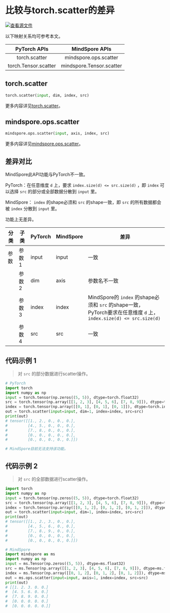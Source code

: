 # 比较与torch.scatter的差异

[![查看源文件](https://mindspore-website.obs.cn-north-4.myhuaweicloud.com/website-images/r2.3.0rc2/resource/_static/logo_source.svg)](https://gitee.com/mindspore/docs/blob/r2.3.0rc2/docs/mindspore/source_zh_cn/note/api_mapping/pytorch_diff/scatter.md)

以下映射关系均可参考本文。

|     PyTorch APIs      |      MindSpore APIs       |
| :-------------------: | :-----------------------: |
|   torch.scatter    |   mindspore.ops.scatter    |
|    torch.Tensor.scatter   |  mindspore.Tensor.scatter   |

## torch.scatter

```python
torch.scatter(input, dim, index, src)
```

更多内容详见[torch.scatter](https://pytorch.org/docs/1.8.1/generated/torch.scatter.html)。

## mindspore.ops.scatter

```python
mindspore.ops.scatter(input, axis, index, src)
```

更多内容详见[mindspore.ops.scatter](https://www.mindspore.cn/docs/zh-CN/r2.3.0rc2/api_python/ops/mindspore.ops.scatter.html)。

## 差异对比

MindSpore此API功能与PyTorch不一致。

PyTorch：在任意维度 `d` 上，要求 `index.size(d) <= src.size(d)` ，即 `index` 可以选择 `src` 的部分或全部数据分散到 `input` 里。

MindSpore： `index` 的shape必须和 `src` 的shape一致，即 `src` 的所有数据都会被 `index` 分散到 `input` 里。

功能上无差异。

| 分类       | 子类         | PyTorch      | MindSpore      | 差异          |
| ---------- | ------------ | ------------ | ---------      | ------------- |
| 参数       | 参数 1       | input         | input         | 一致           |
|            | 参数 2       | dim           | axis          | 参数名不一致 |
|            | 参数 3       | index         | index         | MindSpore的 `index` 的shape必须和 `src` 的shape一致，PyTorch要求在任意维度 `d` 上， `index.size(d) <= src.size(d)` |
|            | 参数 4       | src           | src           | 一致           |

## 代码示例 1

> 对 `src` 的部分数据进行scatter操作。

```python
# PyTorch
import torch
import numpy as np
input = torch.tensor(np.zeros((5, 5)), dtype=torch.float32)
src = torch.tensor(np.array([[1, 2, 3], [4, 5, 6], [7, 8, 9]]), dtype=torch.float32)
index = torch.tensor(np.array([[0, 1], [0, 1], [0, 1]]), dtype=torch.int64)
out = torch.scatter(input=input, dim=1, index=index, src=src)
print(out)
# tensor([[1., 2., 0., 0., 0.],
#         [4., 5., 0., 0., 0.],
#         [7., 8., 0., 0., 0.],
#         [0., 0., 0., 0., 0.],
#         [0., 0., 0., 0., 0.]])

# MindSpore目前无法支持该功能。
```

## 代码示例 2

> 对 `src` 的全部数据进行scatter操作。

```python
import torch
import numpy as np
input = torch.tensor(np.zeros((5, 5)), dtype=torch.float32)
src = torch.tensor(np.array([[1, 2, 3], [4, 5, 6], [7, 8, 9]]), dtype=torch.float32)
index = torch.tensor(np.array([[0, 1, 2], [0, 1, 2], [0, 1, 2]]), dtype=torch.int64)
out = torch.scatter(input=input, dim=1, index=index, src=src)
print(out)
# tensor([[1., 2., 3., 0., 0.],
#         [4., 5., 6., 0., 0.],
#         [7., 8., 9., 0., 0.],
#         [0., 0., 0., 0., 0.],
#         [0., 0., 0., 0., 0.]])

# MindSpore
import mindspore as ms
import numpy as np
input = ms.Tensor(np.zeros((5, 5)), dtype=ms.float32)
src = ms.Tensor(np.array([[1, 2, 3], [4, 5, 6], [7, 8, 9]]), dtype=ms.float32)
index = ms.Tensor(np.array([[0, 1, 2], [0, 1, 2], [0, 1, 2]]), dtype=ms.int64)
out = ms.ops.scatter(input=input, axis=1, index=index, src=src)
print(out)
# [[1. 2. 3. 0. 0.]
#  [4. 5. 6. 0. 0.]
#  [7. 8. 9. 0. 0.]
#  [0. 0. 0. 0. 0.]
#  [0. 0. 0. 0. 0.]]
```
